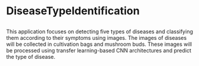 # DiseaseTypeIdentification

##
This application focuses on detecting five types of diseases and classifying them according to their symptoms using images. The images of diseases will be collected in cultivation bags and mushroom buds. These images will be processed using transfer learning-based CNN architectures and predict the type of disease.
